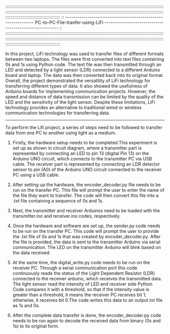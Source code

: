 


:::::::::::::::::::::::::::::::::::::::::::::::::::::::::::::::::::::::::::::::::::::::::::::::::::::::::::::::::::::::::::::::::::::::::::::::::::::::::::::::::::::::::::::::::::::::::::::::::::::::::::::::::::::::::::::::::::::::::::::::::::::::::::::::::::::::::::::::::::::::::::::::::::
::  --------------------------------------------------------------  PC-to-PC-File-tranfer-using-LiFi ------------------------------------------------------- ::
:::::::::::::::::::::::::::::::::::::::::::::::::::::::::::::::::::::::::::::::::::::::::::::::::::::::::::::::::::::::::::::::::::::::::::::::::::::::::::::::::::::::::::::::::::::::::::::::::::::::::::::::::::::::::::::::::::::::::::::::::::::::::::::::::::::::::::::::::::::::::::::::::::



In this project, LiFi technology was used to transfer files of different formats between two laptops. The files were first converted into text files containing 0s and 1s using Python code. The text file was then transmitted through an LED and detected by a light sensor (LDR) connected to a different Arduino board and laptop. The data was then converted back into its original format. Overall, the project demonstrated the versatility of LiFi technology for transferring different types of data. It also showed the usefulness of Arduino boards for implementing communication projects. However, the speed and distance of data transmission can be limited by the quality of the LED and the sensitivity of the light sensor. Despite these limitations, LiFi technology provides an alternative to traditional wired or wireless communication technologies for transferring data.




-------------------------------------------------------------------------------------------------------------------------------------------------------------------
  To perform the Lifi project, a series of steps need to be followed to transfer data from one PC to another using light as a medium. 

1. Firstly, the hardware setup needs to be completed.This experiment is set up as shown in circuit diagram, where a transmitter part is represented by connecting an LED to pin 13 (digital Pin 13) on the Arduino UNO circuit, which connects to the transmitter PC via USB cable. The receiver part is represented by connecting an LDR detector sensor to pin (A0) of the Arduino UNO circuit connected to the receiver PC using a USB cable.

2. After setting up the hardware, the encoder_decoder.py file needs to be run on the transfer PC. This file will prompt the user to enter the name of the file they want to transfer. The code will then convert this file into a .txt file containing a sequence of 0s and 1s.

3. Next, the transmitter and receiver Arduinos need to be loaded with the transmitter.ino and receiver.ino codes, respectively.

4. Once the hardware and software are set up, the sender.py code needs to be run on the transfer PC. This code will prompt the user to provide the .txt file of 0s and 1s that was created by  encoder_decoder.py. After the file is provided, the data is sent to the transmitter Arduino via serial communication. The LED on the transmitter Arduino will blink based on the data received.


5. At the same time, the digital_write.py code needs to be run on the receiver PC. Through a serial communication port this code continuously reads the status of the Light Dependent Resistor (LDR) connected to the receiver arduino, which receives the transmitted data. The light sensor read the intensity of LED and receiver side Python Code compares it with a threshold, so that if the intensity value is greater than a threshold, it means the receiver PC receives bit 1; otherwise, it receives bit 0.The code writes this data to an output.txt file as 1s and 0s.

6. After the complete data transfer is done, the encoder_decoder.py code needs to be run again to decode the received data from binary (0s and 1s) to its original form.



